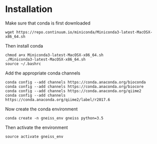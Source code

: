# Installation

Make sure that conda is first downloaded

```
wget https://repo.continuum.io/miniconda/Miniconda3-latest-MacOSX-x86_64.sh
```

Then install conda

```
chmod a+x Miniconda3-latest-MacOSX-x86_64.sh
./Miniconda3-latest-MacOSX-x86_64.sh
source ~/.bashrc
```

Add the appropriate conda channels

```
conda config --add channels https://conda.anaconda.org/bioconda
conda config --add channels https://conda.anaconda.org/biocore
conda config --add channels https://conda.anaconda.org/qiime2
conda config --add channels https://conda.anaconda.org/qiime2/label/r2017.6
```
Now create the conda environment
```
conda create -n gneiss_env gneiss python=3.5
```

Then activate the environment
```
source activate gneiss_env
```